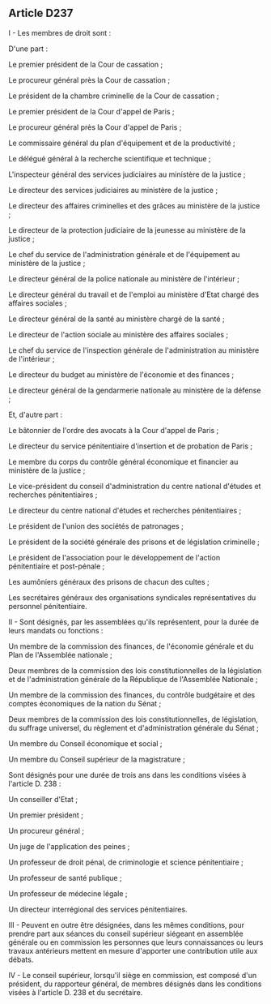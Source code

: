 Article D237
----
I - Les membres de droit sont :

D'une part :

Le premier président de la Cour de cassation ;

Le procureur général près la Cour de cassation ;

Le président de la chambre criminelle de la Cour de cassation ;

Le premier président de la Cour d'appel de Paris ;

Le procureur général près la Cour d'appel de Paris ;

Le commissaire général du plan d'équipement et de la productivité ;

Le délégué général à la recherche scientifique et technique ;

L'inspecteur général des services judiciaires au ministère de la justice ;

Le directeur des services judiciaires au ministère de la justice ;

Le directeur des affaires criminelles et des grâces au ministère de la justice ;

Le directeur de la protection judiciaire de la jeunesse au ministère de la
justice ;

Le chef du service de l'administration générale et de l'équipement au ministère
de la justice ;

Le directeur général de la police nationale au ministère de l'intérieur ;

Le directeur général du travail et de l'emploi au ministère d'Etat chargé des
affaires sociales ;

Le directeur général de la santé au ministère chargé de la santé ;

Le directeur de l'action sociale au ministère des affaires sociales ;

Le chef du service de l'inspection générale de l'administration au ministère de
l'intérieur ;

Le directeur du budget au ministère de l'économie et des finances ;

Le directeur général de la gendarmerie nationale au ministère de la défense ;

Et, d'autre part :

Le bâtonnier de l'ordre des avocats à la Cour d'appel de Paris ;

Le directeur du service pénitentiaire d'insertion et de probation de Paris ;

Le membre du corps du contrôle général économique et financier au ministère de
la justice ;

Le vice-président du conseil d'administration du centre national d'études et
recherches pénitentiaires ;

Le directeur du centre national d'études et recherches pénitentiaires ;

Le président de l'union des sociétés de patronages ;

Le président de la société générale des prisons et de législation criminelle ;

Le président de l'association pour le développement de l'action pénitentiaire et
post-pénale ;

Les aumôniers généraux des prisons de chacun des cultes ;

Les secrétaires généraux des organisations syndicales représentatives du
personnel pénitentiaire.

II - Sont désignés, par les assemblées qu'ils représentent, pour la durée de
leurs mandats ou fonctions :

Un membre de la commission des finances, de l'économie générale et du Plan de
l'Assemblée nationale ;

Deux membres de la commission des lois constitutionnelles de la législation et
de l'administration générale de la République de l'Assemblée Nationale ;

Un membre de la commission des finances, du contrôle budgétaire et des comptes
économiques de la nation du Sénat ;

Deux membres de la commission des lois constitutionnelles, de législation, du
suffrage universel, du règlement et d'administration générale du Sénat ;

Un membre du Conseil économique et social ;

Un membre du Conseil supérieur de la magistrature ;

Sont désignés pour une durée de trois ans dans les conditions visées à l'article
D. 238 :

Un conseiller d'Etat ;

Un premier président ;

Un procureur général ;

Un juge de l'application des peines ;

Un professeur de droit pénal, de criminologie et science pénitentiaire ;

Un professeur de santé publique ;

Un professeur de médecine légale ;

Un directeur interrégional des services pénitentiaires.

III - Peuvent en outre être désignées, dans les mêmes conditions, pour prendre
part aux séances du conseil supérieur siégeant en assemblée générale ou en
commission les personnes que leurs connaissances ou leurs travaux antérieurs
mettent en mesure d'apporter une contribution utile aux débats.

IV - Le conseil supérieur, lorsqu'il siège en commission, est composé d'un
président, du rapporteur général, de membres désignés dans les conditions visées
à l'article D. 238 et du secrétaire.
